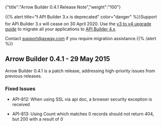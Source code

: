 {"title":"Arrow Builder 0.4.1 Release Note","weight":"100"}

{{% alert title="❗️ API Builder 3.x is deprecated" color="danger" %}}Support for API Builder 3.x will cease on 30 April 2020. Use the [v3 to v4 upgrade guide](https://docs.axway.com/bundle/API_Builder_4x_allOS_en/page/api_builder_v3_to_v4_upgrade_guide.html) to migrate all your applications to [API Builder 4.x](https://docs.axway.com/bundle/API_Builder_4x_allOS_en/page/api_builder_getting_started_guide.html).

Contact [support@axway.com](mailto:support@axway.com) if you require migration assistance.{{% /alert %}}

## Arrow Builder 0.4.1 - 29 May 2015

Arrow Builder 0.4.1 is a patch release, addressing high-priority issues from previous releases.

### Fixed Issues

* API-812: When using SSL via api doc, a browser security exception is received

* API-813: Using Count which matches 0 records should not return 404, but 200 with a result of 0
